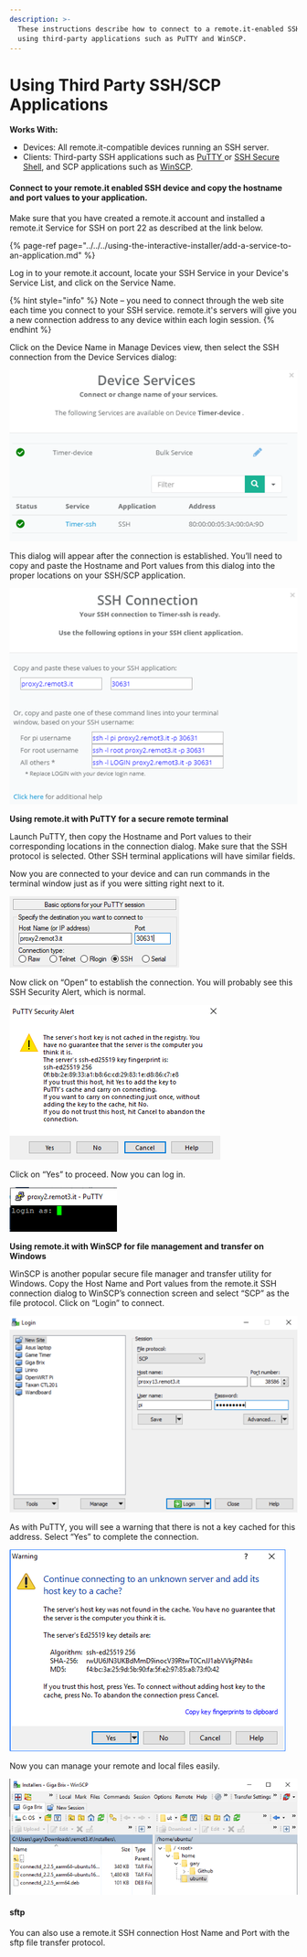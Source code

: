 ```yaml
---
description: >-
  These instructions describe how to connect to a remote.it-enabled SSH service
  using third-party applications such as PuTTY and WinSCP.
---
```


# Using Third Party SSH/SCP Applications

**Works With:**

* Devices: All remote.it-compatible devices running an SSH server.
* Clients: Third-party SSH applications such as [PuTTY ](http://www.chiark.greenend.org.uk/~sgtatham/putty/)or [SSH Secure Shell](http://ccm.net/download/download-1423-ssh-secure-shell), and SCP applications such as [WinSCP](http://winscp.net/eng/index.php).

#### Connect to your remote.it enabled SSH device and copy the hostname and port values to your application.

Make sure that you have created a remote.it account and installed a remote.it Service  for SSH on port 22 as described at the link below.

{% page-ref page="../../../using-the-interactive-installer/add-a-service-to-an-application.md" %}

Log in to your remote.it account, locate your SSH Service in your Device's Service List, and click on the Service Name.

{% hint style="info" %}
Note – you need to connect through the web site each time you connect to your SSH service.  remote.it's servers will give you a new connection address to any device within each login session.
{% endhint %}

Click on the Device Name in Manage Devices view, then select the SSH connection from the Device Services dialog:

![](../../../.gitbook/assets/image.png)

This dialog will appear after the connection is established.  You’ll need to copy and paste the Hostname and Port values from this dialog into the proper locations on your SSH/SCP application. 

![](../../../.gitbook/assets/image%20%2862%29.png)

**Using remote.it with PuTTY for a secure remote terminal**

Launch PuTTY, then copy the Hostname and Port values to their corresponding locations in the connection dialog.  Make sure that the SSH protocol is selected.  Other SSH terminal applications will have similar fields.

Now you are connected to your device and can run commands in the terminal window just as if you were sitting right next to it.

![](../../../.gitbook/assets/image%20%2817%29.png)

Now click on “Open” to establish the connection.  You will probably see this SSH Security Alert, which is normal. 

![](../../../.gitbook/assets/image%20%2825%29.png)

Click on “Yes” to proceed.  Now you can log in.

![](../../../.gitbook/assets/image%20%2853%29.png)

**Using remote.it with WinSCP for file management and transfer on Windows**

WinSCP is another popular secure file manager and transfer utility for Windows.  Copy the Host Name and Port values from the remote.it SSH connection dialog to WinSCP’s connection screen and select “SCP” as the file protocol.  Click on “Login” to connect.

![](../../../.gitbook/assets/image%20%28109%29.png)

As with PuTTY, you will see a warning that there is not a key cached for this address.  Select “Yes” to complete the connection.

![](../../../.gitbook/assets/image%20%2894%29.png)

Now you can manage your remote and local files easily.

![](../../../.gitbook/assets/image%20%28110%29.png)

#### sftp

You can also use a remote.it SSH connection Host Name and Port with the sftp file transfer protocol.

